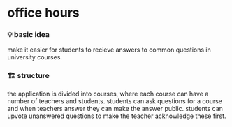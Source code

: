 # office hours

### 💡 basic idea
make it easier for students to recieve answers to common questions in university courses.

### 🏗 structure
the application is divided into courses, where each course can have a number of teachers and students.
students can ask questions for a course and when teachers answer they can make the answer public.
students can upvote unanswered questions to make the teacher acknowledge these first.